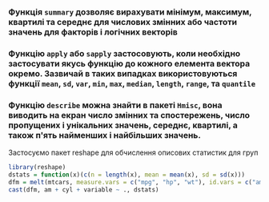 ### Функція `summary` дозволяє вирахувати мінімум, максимум, квартилі та середнє для числових змінних або частоти значень для факторів і логічних векторів
### Функцію `apply` або `sapply` застосовують, коли необхідно застосувати якусь функцію до кожного елемента вектора окремо. Зазвичай в таких випадках використовуються функції `mean`, `sd`, `var`, `min`, `max`, `median`, `length`, `range`, та `quantile`
### Функцію `describe` можна знайти в пакеті `Hmisc`, вона виводить на екран число змінних та спостережень, число пропущених і унікальних значень, середнє, квартилі, а також п'ять найменших і найбільших значень.

Застосуємо пакет reshape для обчислення описових статистик для груп
```r
library(reshape)
dstats = function(x)(c(n = length(x), mean = mean(x), sd = sd(x)))
dfm = melt(mtcars, measure.vars = c("mpg", "hp", "wt"), id.vars = c("am", "cyl"))
cast(dfm, am + cyl + variable ~ ., dstats)
```
